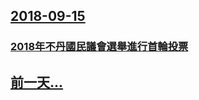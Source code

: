 ## [2018-09-15](/zh/news/2018/09/15/index.md)

### [2018年不丹國民議會選舉進行首輪投票 ](/zh/news/2018/09/15/2018年不丹國民議會選舉進行首輪投票.md)
## [前一天...](/zh/news/2018/09/13/index.md)


